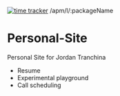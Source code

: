 [![time tracker](https://wakatime.com/badge/github/JordanTranchina/JordanTranchina.github.io.svg)](https://wakatime.com/badge/github/JordanTranchina/JordanTranchina.github.io)
	/apm/l/:packageName

# Personal-Site

Personal Site for Jordan Tranchina

-   Resume
-   Experimental playground
-   Call scheduling
